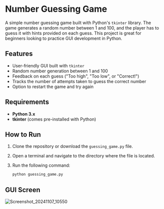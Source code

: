 # Number Guessing Game

A simple number guessing game built with Python's `tkinter` library. The game generates a random number between 1 and 100, and the player has to guess it with hints provided on each guess. This project is great for beginners looking to practice GUI development in Python.

## Features

- User-friendly GUI built with `tkinter`
- Random number generation between 1 and 100
- Feedback on each guess ("Too high", "Too low", or "Correct!")
- Tracks the number of attempts taken to guess the correct number
- Option to restart the game and try again

## Requirements

- **Python 3.x**
- **tkinter** (comes pre-installed with Python)

## How to Run

1. Clone the repository or download the `guessing_game.py` file.
2. Open a terminal and navigate to the directory where the file is located.
3. Run the following command:

   ```bash
   python guessing_game.py

## GUI Screen 

![Screenshot_20241107_10550](https://github.com/user-attachments/assets/66c42639-1145-4978-9ff0-4939557bf191)

